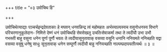 +++
title = "०३ उवोचिथ हि"

+++

उवोचिथेत्याद्याः पञ्चर्चइन्द्रदेवताकाः हे मघवन् धनवन्निन्द्र त्वं महोमहतः अर्भस्याल्पस्यच वसुनोधनस्य विभागे परिचरणानुकूलेदान- निमित्ते देष्णं धनं उवोचिथहि सेवसेखलु उचतिःसेवाकर्मा तथा ते त्वदीयौ उभा उभौ गभस्ती बाहू वसुना धनेन पूर्णा पूर्णौ भवतः ते त्वदीयासूनृतावाक् वसव्या वसूनि धनानि ननियमते ननिच्छति यद्वा वसव्या वसुषु धनेषु साधुः सूनृतावाक् धनेन सम्पूर्णौ त्वदीयौ बाहू ननियच्छति नाल्पम्प्रदापयतीत्यर्थः ॥ ३ ॥